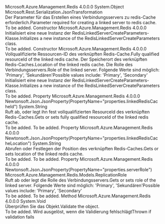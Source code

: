 <Type Name="RedisLinkedServerCreateParameters" FullName="Microsoft.Azure.Management.Redis.Models.RedisLinkedServerCreateParameters">
  <TypeSignature Language="C#" Value="public class RedisLinkedServerCreateParameters" />
  <TypeSignature Language="ILAsm" Value=".class public auto ansi beforefieldinit RedisLinkedServerCreateParameters extends System.Object" />
  <TypeSignature Language="DocId" Value="T:Microsoft.Azure.Management.Redis.Models.RedisLinkedServerCreateParameters" />
  <TypeSignature Language="VB.NET" Value="Public Class RedisLinkedServerCreateParameters" />
  <TypeSignature Language="F#" Value="type RedisLinkedServerCreateParameters = class" />
  <AssemblyInfo>
    <AssemblyName>Microsoft.Azure.Management.Redis</AssemblyName>
    <AssemblyVersion>4.0.0.0</AssemblyVersion>
  </AssemblyInfo>
  <Base>
    <BaseTypeName>System.Object</BaseTypeName>
  </Base>
  <Interfaces />
  <Attributes>
    <Attribute>
      <AttributeName>Microsoft.Rest.Serialization.JsonTransformation</AttributeName>
    </Attribute>
  </Attributes>
  <Docs>
    <summary>
            <span data-ttu-id="a18de-101">Der Parameter für das Erstellen eines Verbindungsservers zu redis-Cache erforderlich.</span><span class="sxs-lookup"><span data-stu-id="a18de-101">Parameter required for creating a linked server to redis cache.</span></span>
            </summary>
    <remarks>To be added.</remarks>
  </Docs>
  <Members>
    <Member MemberName=".ctor">
      <MemberSignature Language="C#" Value="public RedisLinkedServerCreateParameters ();" />
      <MemberSignature Language="ILAsm" Value=".method public hidebysig specialname rtspecialname instance void .ctor() cil managed" />
      <MemberSignature Language="DocId" Value="M:Microsoft.Azure.Management.Redis.Models.RedisLinkedServerCreateParameters.#ctor" />
      <MemberSignature Language="VB.NET" Value="Public Sub New ()" />
      <MemberType>Constructor</MemberType>
      <AssemblyInfo>
        <AssemblyName>Microsoft.Azure.Management.Redis</AssemblyName>
        <AssemblyVersion>4.0.0.0</AssemblyVersion>
      </AssemblyInfo>
      <Parameters />
      <Docs>
        <summary>
            <span data-ttu-id="a18de-102">Initialisiert eine neue Instanz der RedisLinkedServerCreateParameters-Klasse.</span><span class="sxs-lookup"><span data-stu-id="a18de-102">Initializes a new instance of the RedisLinkedServerCreateParameters class.</span></span>
            </summary>
        <remarks>To be added.</remarks>
      </Docs>
    </Member>
    <Member MemberName=".ctor">
      <MemberSignature Language="C#" Value="public RedisLinkedServerCreateParameters (string linkedRedisCacheId, string linkedRedisCacheLocation, Microsoft.Azure.Management.Redis.Models.ReplicationRole serverRole);" />
      <MemberSignature Language="ILAsm" Value=".method public hidebysig specialname rtspecialname instance void .ctor(string linkedRedisCacheId, string linkedRedisCacheLocation, valuetype Microsoft.Azure.Management.Redis.Models.ReplicationRole serverRole) cil managed" />
      <MemberSignature Language="DocId" Value="M:Microsoft.Azure.Management.Redis.Models.RedisLinkedServerCreateParameters.#ctor(System.String,System.String,Microsoft.Azure.Management.Redis.Models.ReplicationRole)" />
      <MemberSignature Language="VB.NET" Value="Public Sub New (linkedRedisCacheId As String, linkedRedisCacheLocation As String, serverRole As ReplicationRole)" />
      <MemberSignature Language="F#" Value="new Microsoft.Azure.Management.Redis.Models.RedisLinkedServerCreateParameters : string * string * Microsoft.Azure.Management.Redis.Models.ReplicationRole -&gt; Microsoft.Azure.Management.Redis.Models.RedisLinkedServerCreateParameters" Usage="new Microsoft.Azure.Management.Redis.Models.RedisLinkedServerCreateParameters (linkedRedisCacheId, linkedRedisCacheLocation, serverRole)" />
      <MemberType>Constructor</MemberType>
      <AssemblyInfo>
        <AssemblyName>Microsoft.Azure.Management.Redis</AssemblyName>
        <AssemblyVersion>4.0.0.0</AssemblyVersion>
      </AssemblyInfo>
      <Parameters>
        <Parameter Name="linkedRedisCacheId" Type="System.String" />
        <Parameter Name="linkedRedisCacheLocation" Type="System.String" />
        <Parameter Name="serverRole" Type="Microsoft.Azure.Management.Redis.Models.ReplicationRole" />
      </Parameters>
      <Docs>
        <param name="linkedRedisCacheId"><span data-ttu-id="a18de-103">Vollqualifizierte Ressourcen-ID des verknüpften Redis-Cache.</span><span class="sxs-lookup"><span data-stu-id="a18de-103">Fully qualified resourceId of the linked redis cache.</span></span></param>
        <param name="linkedRedisCacheLocation"><span data-ttu-id="a18de-104">Der Speicherort des verknüpften Redis-Caches.</span><span class="sxs-lookup"><span data-stu-id="a18de-104">Location of the linked redis cache.</span></span></param>
        <param name="serverRole"><span data-ttu-id="a18de-105">Die Rolle des Verbindungsservers.</span><span class="sxs-lookup"><span data-stu-id="a18de-105">Role of the linked server.</span></span> <span data-ttu-id="a18de-106">Folgende Werte sind möglich: 'Primary', 'Sekundären'</span><span class="sxs-lookup"><span data-stu-id="a18de-106">Possible values include: 'Primary', 'Secondary'</span></span></param>
        <summary>
            <span data-ttu-id="a18de-107">Initialisiert eine neue Instanz der RedisLinkedServerCreateParameters-Klasse.</span><span class="sxs-lookup"><span data-stu-id="a18de-107">Initializes a new instance of the RedisLinkedServerCreateParameters class.</span></span>
            </summary>
        <remarks>To be added.</remarks>
      </Docs>
    </Member>
    <Member MemberName="LinkedRedisCacheId">
      <MemberSignature Language="C#" Value="public string LinkedRedisCacheId { get; set; }" />
      <MemberSignature Language="ILAsm" Value=".property instance string LinkedRedisCacheId" />
      <MemberSignature Language="DocId" Value="P:Microsoft.Azure.Management.Redis.Models.RedisLinkedServerCreateParameters.LinkedRedisCacheId" />
      <MemberSignature Language="VB.NET" Value="Public Property LinkedRedisCacheId As String" />
      <MemberSignature Language="F#" Value="member this.LinkedRedisCacheId : string with get, set" Usage="Microsoft.Azure.Management.Redis.Models.RedisLinkedServerCreateParameters.LinkedRedisCacheId" />
      <MemberType>Property</MemberType>
      <AssemblyInfo>
        <AssemblyName>Microsoft.Azure.Management.Redis</AssemblyName>
        <AssemblyVersion>4.0.0.0</AssemblyVersion>
      </AssemblyInfo>
      <Attributes>
        <Attribute>
          <AttributeName>Newtonsoft.Json.JsonProperty(PropertyName="properties.linkedRedisCacheId")</AttributeName>
        </Attribute>
      </Attributes>
      <ReturnValue>
        <ReturnType>System.String</ReturnType>
      </ReturnValue>
      <Docs>
        <summary>
            <span data-ttu-id="a18de-108">Ruft ab, oder legt ihn fest vollqualifizierten ResourceId des verknüpften Redis-Caches.</span><span class="sxs-lookup"><span data-stu-id="a18de-108">Gets or sets fully qualified resourceId of the linked redis cache.</span></span>
            </summary>
        <value>To be added.</value>
        <remarks>To be added.</remarks>
      </Docs>
    </Member>
    <Member MemberName="LinkedRedisCacheLocation">
      <MemberSignature Language="C#" Value="public string LinkedRedisCacheLocation { get; set; }" />
      <MemberSignature Language="ILAsm" Value=".property instance string LinkedRedisCacheLocation" />
      <MemberSignature Language="DocId" Value="P:Microsoft.Azure.Management.Redis.Models.RedisLinkedServerCreateParameters.LinkedRedisCacheLocation" />
      <MemberSignature Language="VB.NET" Value="Public Property LinkedRedisCacheLocation As String" />
      <MemberSignature Language="F#" Value="member this.LinkedRedisCacheLocation : string with get, set" Usage="Microsoft.Azure.Management.Redis.Models.RedisLinkedServerCreateParameters.LinkedRedisCacheLocation" />
      <MemberType>Property</MemberType>
      <AssemblyInfo>
        <AssemblyName>Microsoft.Azure.Management.Redis</AssemblyName>
        <AssemblyVersion>4.0.0.0</AssemblyVersion>
      </AssemblyInfo>
      <Attributes>
        <Attribute>
          <AttributeName>Newtonsoft.Json.JsonProperty(PropertyName="properties.linkedRedisCacheLocation")</AttributeName>
        </Attribute>
      </Attributes>
      <ReturnValue>
        <ReturnType>System.String</ReturnType>
      </ReturnValue>
      <Docs>
        <summary>
            <span data-ttu-id="a18de-109">Abrufen oder Festlegen der Position des verknüpften Redis-Caches.</span><span class="sxs-lookup"><span data-stu-id="a18de-109">Gets or sets location of the linked redis cache.</span></span>
            </summary>
        <value>To be added.</value>
        <remarks>To be added.</remarks>
      </Docs>
    </Member>
    <Member MemberName="ServerRole">
      <MemberSignature Language="C#" Value="public Microsoft.Azure.Management.Redis.Models.ReplicationRole ServerRole { get; set; }" />
      <MemberSignature Language="ILAsm" Value=".property instance valuetype Microsoft.Azure.Management.Redis.Models.ReplicationRole ServerRole" />
      <MemberSignature Language="DocId" Value="P:Microsoft.Azure.Management.Redis.Models.RedisLinkedServerCreateParameters.ServerRole" />
      <MemberSignature Language="VB.NET" Value="Public Property ServerRole As ReplicationRole" />
      <MemberSignature Language="F#" Value="member this.ServerRole : Microsoft.Azure.Management.Redis.Models.ReplicationRole with get, set" Usage="Microsoft.Azure.Management.Redis.Models.RedisLinkedServerCreateParameters.ServerRole" />
      <MemberType>Property</MemberType>
      <AssemblyInfo>
        <AssemblyName>Microsoft.Azure.Management.Redis</AssemblyName>
        <AssemblyVersion>4.0.0.0</AssemblyVersion>
      </AssemblyInfo>
      <Attributes>
        <Attribute>
          <AttributeName>Newtonsoft.Json.JsonProperty(PropertyName="properties.serverRole")</AttributeName>
        </Attribute>
      </Attributes>
      <ReturnValue>
        <ReturnType>Microsoft.Azure.Management.Redis.Models.ReplicationRole</ReturnType>
      </ReturnValue>
      <Docs>
        <summary>
            <span data-ttu-id="a18de-110">Ruft ab oder legt die Rolle des Verbindungsservers.</span><span class="sxs-lookup"><span data-stu-id="a18de-110">Gets or sets role of the linked server.</span></span> <span data-ttu-id="a18de-111">Folgende Werte sind möglich: 'Primary', 'Sekundären'</span><span class="sxs-lookup"><span data-stu-id="a18de-111">Possible values include: 'Primary', 'Secondary'</span></span>
            </summary>
        <value>To be added.</value>
        <remarks>To be added.</remarks>
      </Docs>
    </Member>
    <Member MemberName="Validate">
      <MemberSignature Language="C#" Value="public virtual void Validate ();" />
      <MemberSignature Language="ILAsm" Value=".method public hidebysig newslot virtual instance void Validate() cil managed" />
      <MemberSignature Language="DocId" Value="M:Microsoft.Azure.Management.Redis.Models.RedisLinkedServerCreateParameters.Validate" />
      <MemberSignature Language="VB.NET" Value="Public Overridable Sub Validate ()" />
      <MemberSignature Language="F#" Value="abstract member Validate : unit -&gt; unit&#xA;override this.Validate : unit -&gt; unit" Usage="redisLinkedServerCreateParameters.Validate " />
      <MemberType>Method</MemberType>
      <AssemblyInfo>
        <AssemblyName>Microsoft.Azure.Management.Redis</AssemblyName>
        <AssemblyVersion>4.0.0.0</AssemblyVersion>
      </AssemblyInfo>
      <ReturnValue>
        <ReturnType>System.Void</ReturnType>
      </ReturnValue>
      <Parameters />
      <Docs>
        <summary>
            <span data-ttu-id="a18de-112">Überprüfen Sie das Objekt.</span><span class="sxs-lookup"><span data-stu-id="a18de-112">Validate the object.</span></span>
            </summary>
        <remarks>To be added.</remarks>
        <exception cref="T:Microsoft.Rest.ValidationException">
            <span data-ttu-id="a18de-113">Wird ausgelöst, wenn die Validierung fehlschlägt</span><span class="sxs-lookup"><span data-stu-id="a18de-113">Thrown if validation fails</span></span>
            </exception>
      </Docs>
    </Member>
  </Members>
</Type>